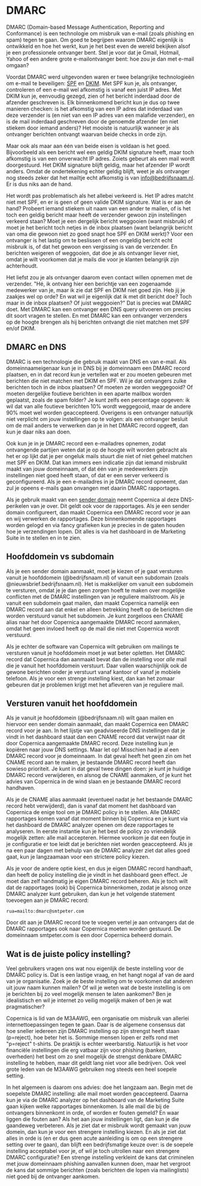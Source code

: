 # DMARC

DMARC (Domain-based Message Authentication, Reporting and Conformance) is een
technologie om misbruik van e-mail (zoals phishing en spam) tegen te gaan. Om 
goed te begrijpen waarom DMARC eigenlijk is ontwikkeld en hoe het werkt, kun je 
het best even de wereld bekijken alsof je een professionele ontvanger bent. Stel 
je voor dat je Gmail, Hotmail, Yahoo of een andere grote e-mailontvanger bent: 
hoe zou je dan met e-mail omgaan?

Voordat DMARC werd uitgevonden waren er twee belangrijke technologieën om e-mail
te beveiligen: [SPF](spf) en [DKIM](dkim). Met SPF kun je, als ontvanger, 
controleren of een e-mail wel afkomstig is vanaf een juist IP adres. Met DKIM kun
je, eenvoudig gezegd, zien of het bericht inderdaad door de afzender geschreven is. 
Elk binnenkomend bericht kun je dus op twee manieren checken: is het afkomstig 
van een IP adres dat inderdaad van deze verzender is (en niet van een IP adres van 
een malafide verzender), en is de mail inderdaad geschreven door de genoemde 
afzender (en niet stiekem door iemand anders)? Het mooiste is natuurlijk 
wanneer je als ontvanger berichten ontvangt waarvan beide checks in orde zijn.

Maar ook als maar aan één van beide eisen is voldaan is het goed. Bijvoorbeeld
als een bericht wel een geldig DKIM signature heeft, maar toch afkomstig is van
een onverwacht IP adres. Zoiets gebeurt als een mail wordt doorgestuurd. Het DKIM
signature blijft geldig, maar het afzender IP wordt anders. Omdat de ondertekening
echter geldig blijft, weet je als ontvanger nog steeds zeker dat het mailtje echt
afkomstig is van info@bedrijfsnaam.nl. Er is dus niks aan de hand.

Het wordt pas problematisch als het allebei verkeerd is. Het IP adres matcht
niet met SPF, en er is geen of geen valide DKIM signature. Wat is er aan de hand?
Probeert iemand stiekem uit naam van een ander te mailen, of is het
toch een geldig bericht maar heeft de verzender gewoon zijn instellingen verkeerd
staan? Moet je een dergelijk bericht weggooien (want misbruik) of moet je het
bericht toch netjes in de inbox plaatsen (want belangrijk bericht van oma die
gewoon niet zo goed snapt hoe SPF en DKIM werkt)? Voor een ontvanger is het
lastig om te beslissen of een ongeldig bericht echt misbruik is, of dat het gewoon
een vergissing is van de verzender. En berichten weigeren of weggooien, dat doe je 
als ontvanger liever niet, omdat je wilt voorkomen dat je mails die voor je klanten
belangrijk zijn achterhoudt.

Het liefst zou je als ontvanger daarom even contact willen opnemen met de verzender.
"Hé, ik ontvang hier een berichtje van een zogenaamde medewerker van je, maar ik 
zie dat SPF en DKIM niet goed zijn. Heb jij je zaakjes wel op orde? En wat wil 
je eigenlijk dat ik met dit bericht doe? Toch maar in de inbox plaatsen? Of 
juist weggooien?" Dat is precies wat DMARC doet. Met DMARC kan een ontvanger een 
DNS query uitvoeren om precies dit soort vragen te stellen. En met DMARC kan een
ontvanger verzenders op de hoogte brengen als hij berichten ontvangt die niet
matchen met SPF en/of DKIM.


## DMARC en DNS

DMARC is een technologie die gebruik maakt van DNS en van e-mail. Als domeinnaameigenaar
kun je in DNS bij je domeinnaam een DMARC record plaatsen, en in dat record kun 
je vertellen wat er zou moeten gebeuren met berichten die niet matchen met DKIM en SPF.
Wil je dat ontvangers zulke berichten toch in de inbox plaatsen? Of moeten ze worden
weggegooid? Of moeten dergelijke foutieve berichten in een aparte mailbox worden
geplaatst, zoals de spam folder? Je kunt zelfs een percentage opgeven: ik wil dat
van alle foutieve berichten 10% wordt weggegooid, maar de andere 90% moet wel
worden geaccepteerd. Overigens is een ontvanger natuurlijk niet verplicht om jouw 
instellingen op te volgen: als een ontvanger besluit om de mail anders
te verwerken dan je in het DMARC record opgeeft, dan kun je daar niks aan doen.

Ook kun je in je DMARC record een e-mailadres opnemen, zodat ontvangende partijen
weten dat je op de hoogte wilt worden gebracht als het er op lijkt dat je per 
ongeluk mails stuurt die niet of niet geheel matchen met SPF en DKIM. Dat kan 
immers een indicatie zijn dat iemand misbruikt maakt van jouw domeinnaam, of dat 
één van je medewerkers zijn instellingen niet goed heeft staan, of dat er een 
server verkeerd is geconfigureerd. Als je een e-mailadres in je DMARC record 
opneemt, dan zul je opeens e-mails gaan onvangen met daarin DMARC rapportages.

Als je gebruik maakt van een [sender domain](sender-domains) neemt Copernica al
deze DNS-perikelen van je over. Dit geldt ook voor de rapportages. Als je een 
sender domain configureert, dan maakt Copernica een DMARC record voor je aan en
wij verwerken de rapportages. Deze binnenkomende rapportages worden gelogd en 
via fancy grafieken kun je precies in de gaten houden hoe je verzendingen lopen. 
Dit alles is via het dashboard in de Marketing Suite in te stellen en in te zien.


## Hoofddomein vs subdomain

Als je een sender domain aanmaakt, moet je kiezen of je gaat versturen vanuit
je hoofddomein (@bedrijfsnaam.nl) of vanuit een subdomain (zoals 
@nieuwsbrief.bedrijfsnaam.nl). Het is makkelijker om vanuit een subdomein te 
versturen, omdat je je dan geen zorgen hoeft te maken over mogelijke conflicten 
met de DMARC instellingen van je reguliere mailstroom. Als je vanuit een subdomein 
gaat mailen, dan maakt Copernica namelijk een DMARC record aan dat enkel en alleen
betrekking heeft op de berichten die worden verstuurd vanuit het subdomein. Je 
kunt zorgeloos een CNAME alias naar het door Copernica aangemaakte DMARC record 
aanmaken, omdat het geen invloed heeft op de mail die niet met Copernica
wordt verstuurd.

Als je echter de software van Copernica wilt gebruiken om mailings te versturen 
vanuit je hoofddomein moet je wat beter opletten. Het DMARC record dat Copernica
dan aanmaakt bevat dan de instelling voor *alle* mail die je vanuit het hoofddomein
verstuurt. Daar vallen waarschijnlijk ook de gewone berichten onder je verstuurt
vanaf kantoor of vanaf je mobiele telefoon. Als je voor een strenge instelling
kiest, dan kan het zomaar gebeuren dat je problemen krijgt met het afleveren van
je reguliere mail.


## Versturen vanuit het hoofddomein

Als je vanuit je hoofddomein (@bedrijfsnaam.nl) wilt gaan mailen en hiervoor
een sender domain aanmaakt, dan maakt Copernica een DMARC record voor je aan.
In het lijstje van geadviseerde DNS instellingen dat je vindt in het dashboard
staat dan een CNAME record dat verwijst naar dit door Copernica aangemaakte DMARC 
record. Deze instelling kun je kopiëren naar jouw DNS settings. Maar let op! 
Misschien had je al een DMARC record voor je domeinnaam. In dat geval heeft het
geen zin om het CNAME record aan te maken, je bestaande DMARC record heeft dan 
sowieso prioriteit. Je kunt in dat geval twee dingen doen: je kunt je huidige 
DMARC record verwijderen, en alsnog de CNAME aanmaken, of je kunt het advies van 
Copernica in de wind slaan en je bestaande DMARC record handhaven.

Als je de CNAME alias aanmaakt (eventueel nadat je het bestaande DMARC record
hebt verwijderd), dan is vanaf dat moment het dashboard van Copernica de enige
tool om je DMARC policy in te stellen. Alle DMARC rapportages komen vanaf dat 
moment binnen bij Copernica en je kunt via het dashboard de DMARC analyzer
openen om deze rapportages te analyseren. In eerste instantie kun je het best
de policy zo vriendelijk mogelijk zetten: alle mail accepteren. Hiermee voorkom
je dat een foutje in je configuratie er toe leidt dat je berichten niet worden
geaccepteerd. Als je na een paar dagen met behulp van de DMARC analyzer ziet
dat alles goed gaat, kun je langzaamaan voor een strictere policy kiezen.

Als je voor de andere optie kiest, en dus je eigen DMARC record handhaaft, dan 
heeft de policy instelling die je vindt in het dashboard geen effect. Je moet 
dan zelf handmatig je eigen DMARC record beheren. Als je toch wilt dat de rapportages
(ook) bij Copernica binnenkomen, zodat je alsnog onze DMARC analyzer kunt
gebruiken, dan kun je het volgende statement toevoegen aan je DMARC record:

    rua=mailto:dmarc@smtpeter.com
    
Door dit aan je DMARC record toe te voegen vertel je aan ontvangers dat de DMARC
rapportages ook naar Copernica moeten worden gestuurd. De domeinnaam smtpeter.com
is een door Copernica beheerd domain.


## Wat is de juiste policy instelling?

Veel gebruikers vragen ons wat nou eigenlijk de beste instelling voor de DMARC
policy is. Dat is een lastige vraag, en het hangt nogal af van de aard van je 
organisatie. Zoek je de beste instelling om te voorkomen dat anderen uit jouw 
naam kunnen mailen? Of wil je weten wat de beste instelling is om je berichten 
bij zo veel mogelijk mensen te laten aankomen? Ben je idealistisch en wil je 
internet zo veilig mogelijk maken of ben je wat pragmatischer? 

Copernica is lid van de M3AAWG, een organisatie om misbruik van allerlei 
internettoepassingen tegen te gaan. Daar is de algemene consensus dat hoe sneller 
iedereen zijn DMARC instelling op zijn strengst heeft staan (p=reject), hoe beter 
het is. Sommige mensen lopen er zelfs rond met "p=reject" t-shirts. De praktijk
is echter weerbarstig. Natuurlijk is het voor financiële instellingen die erg 
vatbaar zijn voor phishing (banken, overheden) het best om zo snel mogelijk de 
strengst denkbare DMARC instelling te hebben, maar dit geldt lang niet voor alle 
bedrijven. Ook veel grote leden van de M3AAWG gebruiken nog steeds een heel 
soepele setting.

In het algemeen is daarom ons advies: doe het langzaam aan. Begin met de soepelste
DMARC instelling: alle mail moet worden geaccepteerd. Daarna kun je via de DMARC
analyzer op het dashboard van de Marketing Suite gaan kijken welke rapportages 
binnenkomen. Is alle mail die bij de ontvangers binnenkomt in orde, of worden er 
fouten gemeld? En waar liggen die fouten aan? Als het aan jouw instellingen ligt,
dan kun je die gaandeweg verbeteren. Als je ziet dat er misbruik wordt gemaakt 
van jouw domein, dan kun je voor een strengere instelling kiezen. En als je ziet
dat alles in orde is (en er dus geen acute aanleiding is om op een strengere 
setting over te gaan), dan blijft een bedrijfsmatige keuze over: is de soepele
instelling acceptabel voor je, of wil je toch uitrollen naar een strengere 
DMARC configuratie? Een strenge instelling verkleint de kans dat criminelen
met jouw domeinnaam phishing aanvallen kunnen doen, maar het vergroot de kans
dat sommige berichten (zoals berichten die lopen via mailinglists) niet goed bij
de ontvanger aankomen.

